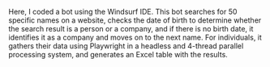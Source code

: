 Here, I coded a bot using the Windsurf IDE. This bot searches for 50 specific names on a website, checks the date of birth to determine whether the search result is a person or a company, and if there is no birth date, it identifies it as a company and moves on to the next name. For individuals, it gathers their data using Playwright in a headless and 4-thread parallel processing system, and generates an Excel table with the results.

